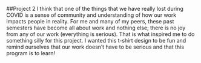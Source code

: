 ##Project 2
I think that one of the things that we have really lost during COVID is a sense of community and understanding of how our work impacts people in reality. For me and many of my peers, these past semesters have become all about work and nothing else; there is no joy from any of our work (everything is serious). That is what inspired me to do something silly for this project. I wanted this t-shirt design to be fun and remind ourselves that our work doesn’t have to be serious and that this program is to learn!
